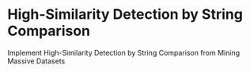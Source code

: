 High-Similarity Detection by String Comparison
===============

Implement High-Similarity Detection by String Comparison from Mining Massive Datasets
